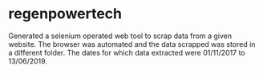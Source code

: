 # regenpowertech
Generated a selenium operated web tool to scrap data from a given website. The browser was automated and the data scrapped was stored in a different folder. The dates for which data extracted were 01/11/2017 to 13/06/2019. 
